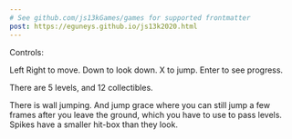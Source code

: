 ```yaml
---
# See github.com/js13kGames/games for supported frontmatter
post: https://eguneys.github.io/js13k2020.html
---
```

Controls:

Left Right to move.
Down to look down.
X to jump.
Enter to see progress.

There are 5 levels, and 12 collectibles.

There is wall jumping. And jump grace where you can still jump a few frames after you leave the ground, which you have to use to pass levels. Spikes have a smaller hit-box than they look.